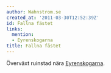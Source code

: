 ```yaml
---
author: Wahnstrom.se
created_at: '2011-03-30T12:52:39Z'
id: Fallna fästet
links:
  mention:
  - Eyrenskogarna
title: Fallna fästet
---
```


Överväxt ruinstad nära [Eyrenskogarna].

  [Eyrenskogarna]: Eyrenskogarna
